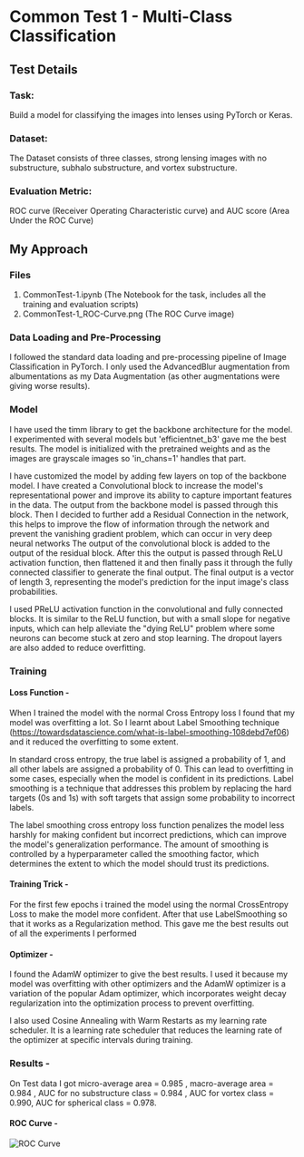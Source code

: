# Common Test 1 - Multi-Class Classification

## Test Details
### Task:
Build a model for classifying the images into lenses using PyTorch or Keras.

### Dataset:
The Dataset consists of three classes, strong lensing images with no substructure, subhalo substructure, and vortex substructure.

### Evaluation Metric:
ROC curve (Receiver Operating Characteristic curve) and AUC score (Area Under the ROC Curve) 

## My Approach

### Files
1. CommonTest-1.ipynb (The Notebook for the task, includes all the training and evaluation scripts)
2. CommonTest-1_ROC-Curve.png (The ROC Curve image)

### Data Loading and Pre-Processing
I followed the standard data loading and pre-processing pipeline of Image Classification in PyTorch. I only used the AdvancedBlur augmentation from albumentations as my Data Augmentation (as other augmentations were giving worse results).

### Model
I have used the timm library to get the backbone architecture for the model. I experimented with several models but 'efficientnet_b3' gave me the best results. The model is initialized with the pretrained weights and as the images are grayscale images so 'in_chans=1' handles that part.

I have customized the model by adding few layers on top of the backbone model. I have created a Convolutional block to increase the model's representational power and improve its ability to capture important features in the data. The output from the backbone model is passed through this block. Then I decided to further add a Residual Connection in the network, this helps to improve the flow of information through the network and prevent the vanishing gradient problem, which can occur in very deep neural networks The output of the convolutional block is added to the output of the residual block. After this the output is passed through ReLU activation function, then flattened it and then finally pass it through the fully connected classifier to generate the final output. The final output is a vector of length 3, representing the model's prediction for the input image's class probabilities.

I used PReLU activation function in the convolutional and fully connected blocks. It is similar to the ReLU function, but with a small slope for negative inputs, which can help alleviate the "dying ReLU" problem where some neurons can become stuck at zero and stop learning. The dropout layers are also added to reduce overfitting.

### Training
#### Loss Function - 
When I trained the model with the normal Cross Entropy loss I found that my model was overfitting a lot. So I learnt about Label Smoothing technique (https://towardsdatascience.com/what-is-label-smoothing-108debd7ef06) and it reduced the overfitting to some extent. 

In standard cross entropy, the true label is assigned a probability of 1, and all other labels are assigned a probability of 0. This can lead to overfitting in some cases, especially when the model is confident in its predictions. Label smoothing is a technique that addresses this problem by replacing the hard targets (0s and 1s) with soft targets that assign some probability to incorrect labels.

The label smoothing cross entropy loss function penalizes the model less harshly for making confident but incorrect predictions, which can improve the model's generalization performance. The amount of smoothing is controlled by a hyperparameter called the smoothing factor, which determines the extent to which the model should trust its predictions.

#### Training Trick - 
For the first few epochs i trained the model using the normal CrossEntropy Loss to make the model more confident. After that use LabelSmoothing so that it works as a Regularization method. This gave me the best results out of all the experiments I performed

#### Optimizer - 
I found the AdamW optimizer to give the best results. I used it because my model was overfitting with other optimizers and the AdamW optimizer is a variation of the popular Adam optimizer, which incorporates weight decay regularization into the optimization process to prevent overfitting. 

I also used Cosine Annealing with Warm Restarts as my learning rate scheduler. It is a learning rate scheduler that reduces the learning rate of the optimizer at specific intervals during training.

### Results - 
On Test data I got micro-average area = 0.985 , macro-average area = 0.984 , AUC for no substructure class = 0.984 , AUC for vortex class = 0.990, AUC for spherical class = 0.978.

#### ROC Curve -
![ROC Curve](https://github.com/Krishnav-Rajbangshi/ML4SCI-DeepLense-Tests/blob/main/CommonTest-1/CommonTest-1_ROC-Curve.png)
